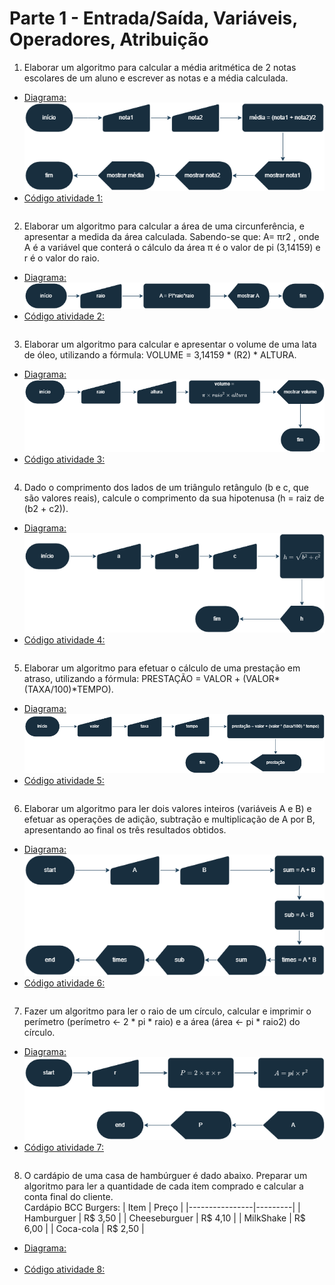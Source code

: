 # Parte 1 - Entrada/Saída, Variáveis, Operadores, Atribuição

1. Elaborar um algoritmo para calcular a média aritmética de 2 notas escolares de um
aluno e escrever as notas e a média calculada.

- [Diagrama: ](/Parte-1/atividade1.png)<br>
![Diagrama  atividade 1](/Parte-1/atividade1.png)
- [Código atividade 1: ](/Parte-1/atividade1.py)
    ```python

    ```

2. Elaborar um algoritmo para calcular a área de uma circunferência, e apresentar a
medida da área calculada. Sabendo-se que: A= πr2 , onde A é a variável que conterá
o cálculo da área π é o valor de pi (3,14159) e r é o valor do raio.

- [Diagrama: ](/Parte-1/atividade2.png)<br>
![Diagrama atividade 2](/Parte-1/atividade2.png)
- [Código atividade 2: ](/Parte-1/atividade2.py)
    ```python

    ```

3. Elaborar um algoritmo para calcular e apresentar o volume de uma lata de óleo,
utilizando a fórmula: VOLUME = 3,14159 * (R2) * ALTURA.

- [Diagrama: ](/Parte-1/atividade3.png)<br>
![Diagrama atividade 3](/Parte-1/atividade3.png)
- [Código atividade 3: ](/Parte-1/atividade3.py)
    ```python

    ```

4. Dado o comprimento dos lados de um triângulo retângulo (b e c, que são valores
reais), calcule o comprimento da sua hipotenusa (h = raiz de (b2 + c2)).

- [Diagrama: ](/Parte-1/atividade4.png)<br>
![Diagrama atividade 4](/Parte-1/atividade4.png)
- [Código atividade 4: ](/Parte-1/atividade4.py)
    ```python

    ```

5. Elaborar um algoritmo para efetuar o cálculo de uma prestação em atraso, utilizando
a fórmula: PRESTAÇÃO = VALOR + (VALOR*(TAXA/100)*TEMPO).

- [Diagrama: ](/Parte-1/atividade5.png)<br>
![Diagrama atividade 5](/Parte-1/atividade5.png)
- [Código atividade 5: ](/Parte-1/atividade5.py)
    ```python

    ```

6. Elaborar um algoritmo para ler dois valores inteiros (variáveis A e B) e efetuar as
operações de adição, subtração e multiplicação de A por B, apresentando ao final
os três resultados obtidos.

- [Diagrama: ](/Parte-1/atividade6.png)<br>
![Diagrama atividade 6](/Parte-1/atividade6.png)
- [Código atividade 6: ](/Parte-1/atividade6.py)
    ```python

    ```

7. Fazer um algoritmo para ler o raio de um círculo, calcular e imprimir o perímetro
(perímetro ← 2 * pi * raio) e a área (área ← pi * raio2) do círculo.

- [Diagrama: ](/Parte-1/atividade7.png)<br>
![Diagrama atividade 7](/Parte-1/atividade7.png)
- [Código atividade 7: ](/Parte-1/atividade7.py)
    ```python

    ```

8. O cardápio de uma casa de hambúrguer é dado abaixo. Preparar um algoritmo para
ler a quantidade de cada item comprado e calcular a conta final do cliente. <br>
Cardápio BCC Burgers:
    | Item           | Preço   |
    |----------------|---------|
    | Hamburguer     | R$ 3,50 |
    | Cheeseburguer  | R$ 4,10 |
    | MilkShake      | R$ 6,00 |
    | Coca-cola      | R$ 2,50 |

- [Diagrama: ](/Parte-1/atividade8.png)<br>
![Diagrama atividade 8](/Parte-1/atividade8.png)
- [Código atividade 8: ](/Parte-1/atividade8.py)
    ```python

    ```
